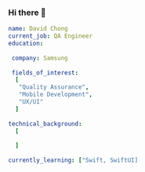 ### Hi there 👋

<!--
**ChongDavidG/ChongDavidG** is a ✨ _special_ ✨ repository because its `README.md` (this file) appears on your GitHub profile.

Here are some ideas to get you started:

- 🔭 I’m currently working on ...
- 🌱 I’m currently learning ...
- 👯 I’m looking to collaborate on ...
- 🤔 I’m looking for help with ...
- 💬 Ask me about ...
- 📫 How to reach me: ...
- 😄 Pronouns: ...
- ⚡ Fun fact: ...
-->

```yaml
name: David Chong
current_job: QA Engineer
education:
 
 company: Samsung
 
 fields_of_interest:
  [
   "Quality Assurance",
   "Mobile Development",
   "UX/UI"
  ]
  
technical_background:
  [
  
  ]
  
currently_learning: ["Swift, SwiftUI]
```

